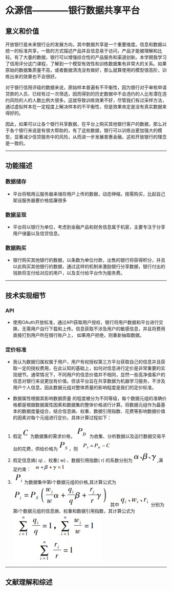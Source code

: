 # 众源信————银行数据共享平台
## 意义和价值
开放银行是未来银行业的发展方向，其中数据共享是一个重要维度。信息和数据以统一的标准共享，一致的方式描述产品并且信息易于访问，产品才能被理解和比较。有了大量的数据，银行可以增强综合性的产品服务和渠道创新。本学期我学习了信用评分这门课程，了解到一个模型有效性和训练数据集有非常大的关系。如果原始的数据集质量不高，或者数据清洗没有做好，那么就算使用的模型很高阶，训练出来的效果也不会很好。

对于银行信用评级的数据来说，原始样本普遍有不平衡性，因为银行对于审核申请贷款的人员、已经有过一次筛选，因而得到的历史数据中不会违约的人比有潜在违约风险的人的人数比例大很多。这就导致训练效果不好，尽管我们有过采样方法，通过虚拟样本在一定程度上解决样本的不平衡性，但是效果肯定是没有真实数据来得好的。

因此，如果可以让各个银行共享数据，在平台上购买其他银行客户的数据，那么对于各个银行来说是有很大帮助的，有了这些数据，银行可以训练出更加强大的模型，显著减少信贷服务中的风险，从而进一步发展普惠金融，这和开放银行的理念是一致的。
***
## 功能描述
### 数据储存
- 平台将租用云服务器来储存用户上传的数据，动态伸缩，按需购买，比起自己架设服务器要价格低廉很多
### 数据呈现
- 平台将以银行为单位，考虑到金融产品和财务信息属于机密，主要专注于分享用户储蓄以及信贷信息。
### 数据购买
- 银行购买其他银行的数据，以条数为单位付款，出售的银行将获得积分，并且以此购买其他银行的数据，通过这样的机制来激励银行分享数据，银行付出的钱款将支付给对应的用户，以及支付给平台作为服务费。
***
## 技术实现细节
### API
- 使用OAuth开放标准，通过API获取用户授权，银行将用户数据和平台进行交换，无需用户自行下载和上传。信息获取不涉及用户的敏感信息，并且将费用直接打到用户所在银行账户上， 如果用户拒绝，则重新抽取数据。
### 定价标准
- 我认为数据归属权属于用户，用户有权授权第三方平台获取自己的信息并且获取一定的授权费用，在此认知的基础上，如何对信息进行定价是非常重要的实现细节。通常情况下，不同用户的信息价值并不相同，显然一些高净值客户的信息对银行来说更加有价值。但该平台旨在共享数据为机器学习服务，不涉及用户个人信息，因此数据元组对整体质量的影响程度是我们的定价标准。

- 数据属性根据其影响数据质量
的程度被分为不同等级，每个数据元组的准确价格都是根据数据属性因素和数据集的整体价格进行计算。将数据元组作为最基本的数据度量组合，结合信息熵、权重、数据引用指数、花费等影响数据价值的因素对每个元组进行定价。具体计算过程如下：
 1. 假定![](https://github.com/stx1818/picture/raw/master/PD.png)为数据集的需求价格，![](https://github.com/stx1818/picture/blob/master/C.png) 为收集、分析数据以及运行数据交易平台的花费，供给价格为![](https://github.com/stx1818/picture/blob/master/PS.png)，则
![](https://github.com/stx1818/picture/blob/master/ps-pd.png)
 2. 假定信息熵( q) 、权重( w) 、数据引用指数( r) 的系数分别为![](https://github.com/stx1818/picture/blob/master/abr.png),满足约束：
![](https://github.com/stx1818/picture/blob/master/3.png)
 3. ![](https://github.com/stx1818/picture/blob/master/pi.png)为数据集中第i个数据元组的价格,其计算公式为![](https://github.com/stx1818/picture/blob/master/1.png)
其中![](https://github.com/stx1818/picture/blob/master/qwr.png)分别为第i个数据元组的信息熵、权重和数据引用指数，其计算公式为
![](https://github.com/stx1818/picture/blob/master/2.png)
***
## 文献理解和综述


